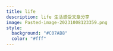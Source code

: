 ```yaml
---
title: life
description: life 生活感受文章分享
image: Pasted-image-20231008123359.png
style:
  background: "#C07AB8"
  color: "#fff"
---
```


